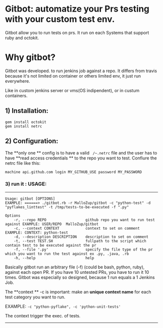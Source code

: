 # Gitbot: automatize your Prs testing with your custom test env.

Gitbot allow you to run tests on prs. It run on each Systems that support ruby and octokit.

# Why gitbot?

Gitbot was developed. to run jenkins job against a repo.
It differs from travis because it's not limited on container or others limited env, it just run everywhere.

Like in custom jenkins server or vms(OS indipendent), or in custum containers.


## 1) Installation:

```console
gem install octokit
gem install netrc
```

## 2) Configuration:

The **only one ** config is to have a valid ``` /~.netrc``` file and the user has to have **read access credentials ** to the repo you want to test.
Confiure the netrc file like this:

```
machine api.github.com login MY_GITHUB_USE password MY_PASSWORD
```

### 3) run it : USAGE:
************************************************
```console
Usage: gitbot [OPTIONS] 
EXAMPLE: ======> ./gitbot.rb -r MalloZup/gitbot -c "python-test" -d "pyflakes_linttest" -t /tmp/tests-to-be-executed -f ".py"

Options
    -r, --repo REPO                  github repo you want to run test against EXAMPLE: USER/REPO  MalloZup/gitbot
    -c, --context CONTEXT            context to set on comment EXAMPLE: CONTEXT: python-test
    -d, --description DESCRIPTION    description to set on comment
    -t, --test TEST.SH               fullpath to the script which contain test to be executed against the pr
    -f, --file '.py'                 specify the file type of the pr which you want to run the test against ex .py, .java, .rb
    -h, --help                       help
```

Basically gitbot run an arbitrary file (-f) (could be bash, python, ruby), against each open PR.
If you have 10 untested PRs, you have to run it 10 times. 
Gitbot was especially so designed, because 1 run equals a 1 Jenkins Job.

The **context ** -c  is important: make an **unique context name** for each test category you want to run.

EXAMPLE: 
```-c "python-pyflake", -c 'python-unit-tests'```

The context trigger the exec. of tests.


************************************************
